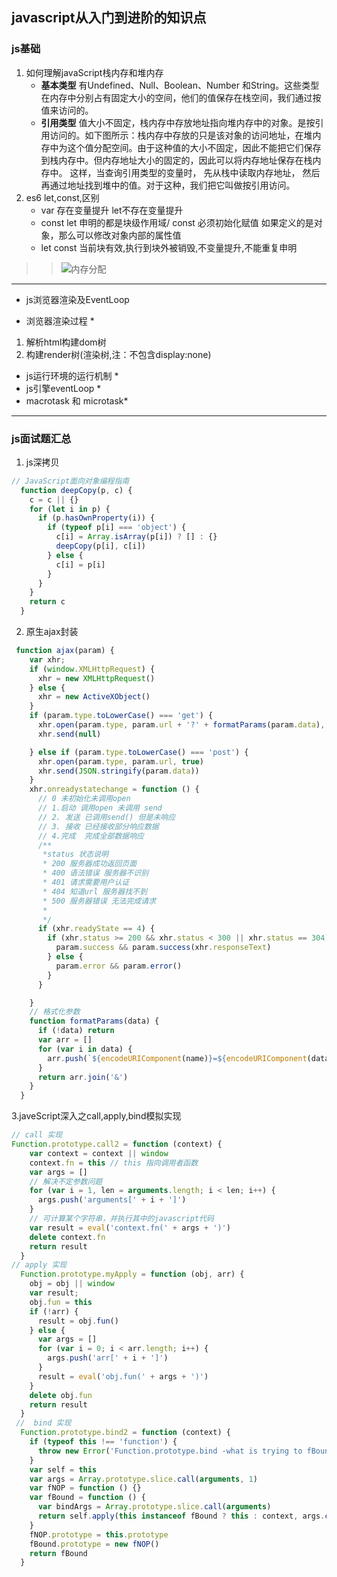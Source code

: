 ## javascript从入门到进阶的知识点
### js基础
1. 如何理解javaScript栈内存和堆内存
   - **基本类型** 有Undefined、Null、Boolean、Number 和String。这些类型在内存中分别占有固定大小的空间，他们的值保存在栈空间，我们通过按值来访问的。
   - **引用类型** 值大小不固定，栈内存中存放地址指向堆内存中的对象。是按引用访问的。如下图所示：栈内存中存放的只是该对象的访问地址，在堆内存中为这个值分配空间。由于这种值的大小不固定，因此不能把它们保存到栈内存中。但内存地址大小的固定的，因此可以将内存地址保存在栈内存中。 这样，当查询引用类型的变量时， 先从栈中读取内存地址， 然后再通过地址找到堆中的值。对于这种，我们把它叫做按引用访问。
2. es6 let,const,区别
   - var 存在变量提升 let不存在变量提升
   - const let 申明的都是块级作用域/ const 必须初始化赋值 如果定义的是对象，那么可以修改对象内部的属性值
   - let const 当前块有效,执行到块外被销毁,不变量提升,不能重复申明
  
>> ![内存分配](https://img-blog.csdn.net/20141212220233511?watermark/2/text/aHR0cDovL2Jsb2cuY3Nkbi5uZXQveGRkMTk5MTA1MDU=/font/5a6L5L2T/fontsize/400/fill/I0JBQkFCMA==/dissolve/70/gravity/Center)
---
- js浏览器渲染及EventLoop
 * 浏览器渲染过程 *
 1. 解析html构建dom树
 2. 构建render树(渲染树,注：不包含display:none)
 * js运行环境的运行机制 *
 * js引擎eventLoop * 
 * macrotask 和 microtask*
  
---  
### js面试题汇总
  1. js深拷贝
  ```js
  // JavaScript面向对象编程指南
    function deepCopy(p, c) {
      c = c || {}
      for (let i in p) {
        if (p.hasOwnProperty(i)) {
          if (typeof p[i] === 'object') {
            c[i] = Array.isArray(p[i]) ? [] : {}
            deepCopy(p[i], c[i])
          } else {       
            c[i] = p[i]
          }
        }
      }
      return c
    }
  ```
   2. 原生ajax封装
  ```js
   function ajax(param) {
      var xhr;
      if (window.XMLHttpRequest) {
        xhr = new XMLHttpRequest()
      } else {
        xhr = new ActiveXObject()
      }
      if (param.type.toLowerCase() === 'get') {
        xhr.open(param.type, param.url + '?' + formatParams(param.data), true)
        xhr.send(null)

      } else if (param.type.toLowerCase() === 'post') {
        xhr.open(param.type, param.url, true)
        xhr.send(JSON.stringify(param.data))
      }
      xhr.onreadystatechange = function () {
        // 0 未初始化未调用open
        // 1.启动 调用open 未调用 send
        // 2. 发送 已调用send() 但是未响应
        // 3. 接收 已经接收部分响应数据
        // 4.完成  完成全部数据响应
        /** 
         *status 状态说明
         * 200 服务器成功返回页面
         * 400 语法错误 服务器不识别
         * 401 请求需要用户认证
         * 404 知道url 服务器找不到
         * 500 服务器错误 无法完成请求
         * 
         */
        if (xhr.readyState == 4) {
          if (xhr.status >= 200 && xhr.status < 300 || xhr.status == 304) {
            param.success && param.success(xhr.responseText)
          } else {
            param.error && param.error()
          }
        }

      }  
      // 格式化参数
      function formatParams(data) {
        if (!data) return
        var arr = []
        for (var i in data) {
          arr.push(`${encodeURIComponent(name)}=${encodeURIComponent(data[i])}`)
        }
        return arr.join('&')
      }
    }
  ```
  3.javeScript深入之call,apply,bind模拟实现
  ```js
  // call 实现
  Function.prototype.call2 = function (context) {
      var context = context || window
      context.fn = this // this 指向调用者函数
      var args = []
      // 解决不定参数问题
      for (var i = 1, len = arguments.length; i < len; i++) {
        args.push('arguments[' + i + ']')
      }
      // 可计算某个字符串，并执行其中的javascript代码
      var result = eval('context.fn(' + args + ')')
      delete context.fn
      return result
    }
  // apply 实现
    Function.prototype.myApply = function (obj, arr) {
      obj = obj || window
      var result;
      obj.fun = this
      if (!arr) {
        result = obj.fun()
      } else {
        var args = []
        for (var i = 0; i < arr.length; i++) {
          args.push('arr[' + i + ']')
        }
        result = eval('obj.fun(' + args + ')')
      }
      delete obj.fun
      return result
    }
   //  bind 实现
    Function.prototype.bind2 = function (context) {
      if (typeof this !== 'function') {
        throw new Error('Function.prototype.bind -what is trying to fBound is not callable')
      }
      var self = this
      var args = Array.prototype.slice.call(arguments, 1)
      var fNOP = function () {}
      var fBound = function () {
        var bindArgs = Array.prototype.slice.call(arguments)
        return self.apply(this instanceof fBound ? this : context, args.concat(bindArgs))
      }
      fNOP.prototype = this.prototype
      fBound.prototype = new fNOP()
      return fBound
    }
  ```

